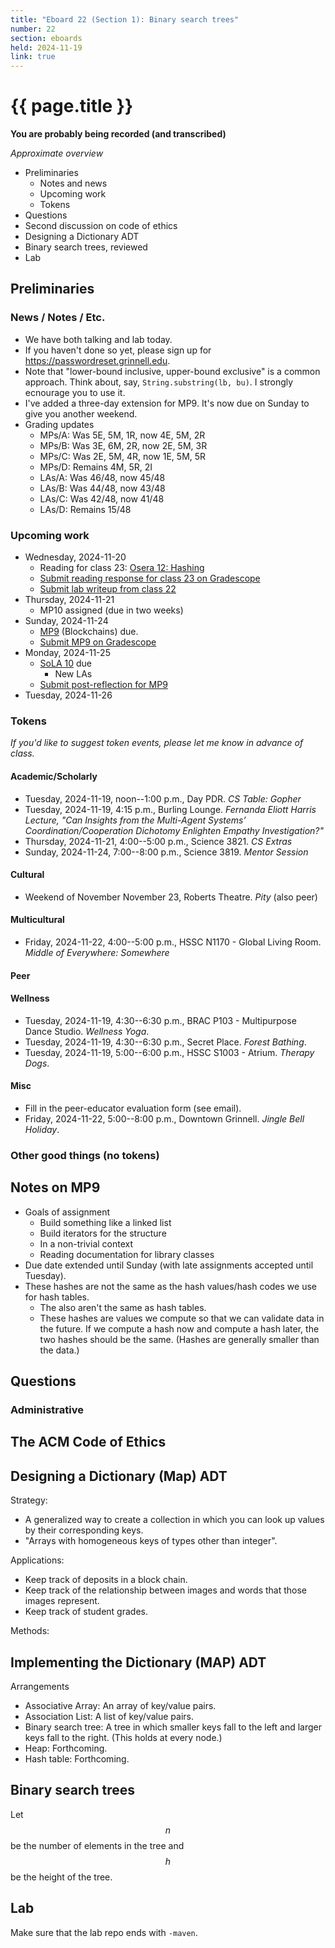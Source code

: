 ```yaml
---
title: "Eboard 22 (Section 1): Binary search trees"
number: 22
section: eboards
held: 2024-11-19
link: true
---
```

# {{ page.title }}

**You are probably being recorded (and transcribed)**  

_Approximate overview_

* Preliminaries
    * Notes and news
    * Upcoming work
    * Tokens
* Questions
* Second discussion on code of ethics
* Designing a Dictionary ADT
* Binary search trees, reviewed
* Lab

Preliminaries
-------------

### News / Notes / Etc.

* We have both talking and lab today.
* If you haven't done so yet, please sign up for 
  <https://passwordreset.grinnell.edu>.
* Note that "lower-bound inclusive, upper-bound exclusive" is a common
  approach.  Think about, say, `String.substring(lb, bu)`. I strongly
  ecnourage you to use it.
* I've added a three-day extension for MP9. It's now due on Sunday to
  give you another weekend.
* Grading updates
    * MPs/A: Was 5E, 5M, 1R, now 4E, 5M, 2R
    * MPs/B: Was 3E, 6M, 2R, now 2E, 5M, 3R
    * MPs/C: Was 2E, 5M, 4R, now 1E, 5M, 5R
    * MPs/D: Remains 4M, 5R, 2I
    * LAs/A: Was 46/48, now 45/48
    * LAs/B: Was 44/48, now 43/48
    * LAs/C: Was 42/48, now 41/48
    * LAs/D: Remains 15/48

### Upcoming work

* Wednesday, 2024-11-20
    * Reading for class 23: 
      [Osera 12: Hashing](https://www.cs.grinnell.edu/~rebelsky/Courses/CSC207/osera/chap12.pdf)
    * [Submit reading response for class 23 on Gradescope](???)
    * [Submit lab writeup from class 22](???)
* Thursday, 2024-11-21
    * MP10 assigned (due in two weeks)
* Sunday, 2024-11-24
    * [MP9](../mps/mp09) (Blockchains) due.
    * [Submit MP9 on Gradescope](https://www.gradescope.com/courses/818402/assignments/5321058)
* Monday, 2024-11-25
    * [SoLA 10](../los/sola10) due
        * New LAs
    * [Submit post-reflection for MP9](https://www.gradescope.com/courses/818402/assignments/5321060)
* Tuesday, 2024-11-26

### Tokens

_If you'd like to suggest token events, please let me know in advance of 
class._

#### Academic/Scholarly

* Tuesday, 2024-11-19, noon--1:00 p.m., Day PDR.
  _CS Table: Gopher_
* Tuesday, 2024-11-19, 4:15 p.m., Burling Lounge.
  _Fernanda Eliott Harris Lecture, 
   "Can Insights from the Multi-Agent Systems’ Coordination/Cooperation 
    Dichotomy Enlighten Empathy Investigation?"_
* Thursday, 2024-11-21, 4:00--5:00 p.m., Science 3821.
  _CS Extras_
* Sunday, 2024-11-24, 7:00--8:00 p.m., Science 3819.
  _Mentor Session_

#### Cultural

* Weekend of November November 23, Roberts Theatre.
  _Pity_ (also peer)

#### Multicultural

* Friday, 2024-11-22, 4:00--5:00 p.m., HSSC N1170 - Global Living Room.
  _Middle of Everywhere: Somewhere_

#### Peer

#### Wellness

* Tuesday, 2024-11-19, 4:30--6:30 p.m., BRAC P103 - Multipurpose Dance Studio.
  _Wellness Yoga_.
* Tuesday, 2024-11-19, 4:30--6:30 p.m., Secret Place.
  _Forest Bathing_.
* Tuesday, 2024-11-19, 5:00--6:00 p.m., HSSC S1003 - Atrium.
  _Therapy Dogs_.

#### Misc

* Fill in the peer-educator evaluation form (see email).
* Friday, 2024-11-22, 5:00--8:00 p.m., Downtown Grinnell.
  _Jingle Bell Holiday_.

### Other good things (no tokens)

Notes on MP9
------------

* Goals of assignment
    * Build something like a linked list
    * Build iterators for the structure
    * In a non-trivial context
    * Reading documentation for library classes
* Due date extended until Sunday (with late assignments accepted until Tuesday).
* These hashes are not the same as the hash values/hash codes we use for 
  hash tables.
    * The also aren't the same as hash tables.
    * These hashes are values we compute so that we can validate data in the future. If we compute a hash now and compute a hash later, the two hashes should be the same. (Hashes are generally smaller than the data.)

Questions
---------

### Administrative

The ACM Code of Ethics
----------------------

Designing a Dictionary (Map) ADT
--------------------------------

Strategy: 

* A generalized way to create a collection in which you can look up values
  by their corresponding keys.
* "Arrays with homogeneous keys of types other than integer".

Applications:

* Keep track of deposits in a block chain.
* Keep track of the relationship between images and words that those
  images represent.
* Keep track of student grades.

Methods:

Implementing the Dictionary (MAP) ADT
-------------------------------------

Arrangements

* Associative Array: An array of key/value pairs.
* Association List: A list of key/value pairs.
* Binary search tree: A tree in which smaller keys fall to the left
  and larger keys fall to the right. (This holds at every node.)
* Heap: Forthcoming.
* Hash table: Forthcoming.

Binary search trees
-------------------

Let $$n$$ be the number of elements in the tree and $$h$$ be the height of the tree.

Lab
---

Make sure that the lab repo ends with `-maven`.
